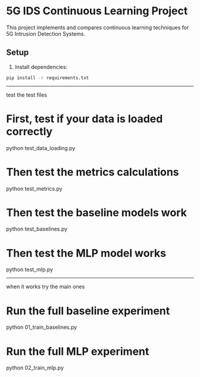 # 5G IDS Continuous Learning Project

This project implements and compares continuous learning techniques for 5G Intrusion Detection Systems.

## Setup

1. Install dependencies:

```bash
pip install -r requirements.txt
```

---

test the test files

# First, test if your data is loaded correctly

python test_data_loading.py

# Then test the metrics calculations

python test_metrics.py

# Then test the baseline models work

python test_baselines.py

# Then test the MLP model works

python test_mlp.py

---

when it works try the main ones

# Run the full baseline experiment

python 01_train_baselines.py

# Run the full MLP experiment

python 02_train_mlp.py
